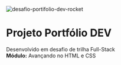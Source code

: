 ![desafio-portifolio-dev-rocket](https://github.com/user-attachments/assets/f9dd5b3c-9130-4f9d-b9b3-5ac10c3f31a6)

# Projeto Portfólio DEV

Desenvolvido em desafio de trilha Full-Stack  
**Módulo:** Avançando no HTML e CSS
